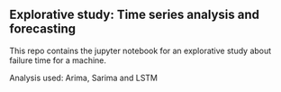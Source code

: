 ## Explorative study: Time series analysis and forecasting

This repo contains the jupyter notebook for an explorative study about failure time for a machine. 

Analysis used: Arima, Sarima and LSTM
